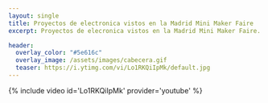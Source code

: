 ```yaml
---
layout: single
title: Proyectos de electronica vistos en la Madrid Mini Maker Faire
excerpt: Proyectos de elecronica vistos en la Madrid Mini Maker Faire. Puedes leer el resumen completo en: ...

header:
  overlay_color: "#5e616c"
  overlay_image: /assets/images/cabecera.gif
  teaser: https://i.ytimg.com/vi/Lo1RKQiIpMk/default.jpg
---
```


{% include video id='Lo1RKQiIpMk' provider='youtube' %}
